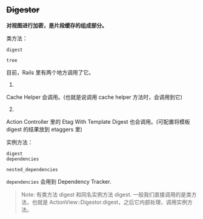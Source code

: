 ## ~~Digestor~~

**对视图进行加密，是片段缓存的组成部分。**

类方法：

```
digest

tree
```

目前，Rails 里有两个地方调用了它。

1)
Cache Helper 会调用。(也就是说调用 cache helper 方法时，会调用到它)

2)
Action Controller 里的 Etag With Template Digest 也会调用。(可配置将模板 digest 的结果放到 etaggers 里)

实例方法：

```
digest
dependencies

nested_dependencies
```

`dependencies` 会用到 Dependency Tracker.

> Note: 有类方法 digest 和同名实例方法 digest. 一般我们直接调用的是类方法，也就是 ActionView::Digestor.digest，之后它内部处理，调用实例方法。
